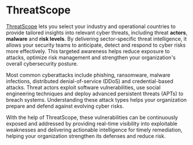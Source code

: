 # ThreatScope

<a href="https://threatscope-i0tj.onrender.com/" target="_blank">ThreatScope</a> 
lets you select your industry and operational countries to provide tailored insights into relevant cyber threats, including threat **actors**, **malware** and **risk levels**. By delivering sector-specific threat intelligence, it allows your security teams to anticipate, detect and respond to cyber risks more effectively. This targeted awareness helps reduce exposure to attacks, optimize risk management and strengthen your organization's overall cybersecurity posture.

Most common cyberattacks include phishing, ransomware, malware infections, distributed denial-of-service (DDoS) and credential-based attacks. Threat actors exploit software vulnerabilities, use social engineering techniques and deploy advanced persistent threats (APTs) to breach systems. Understanding these attack types helps your organization prepare and defend against evolving cyber risks.

With the help of ThreatScope, these vulnerabilities can be continuously exposed and addressed by providing real-time visibility into exploitable weaknesses and delivering actionable intelligence for timely remediation, helping your organization strengthen its defenses and reduce risk.


